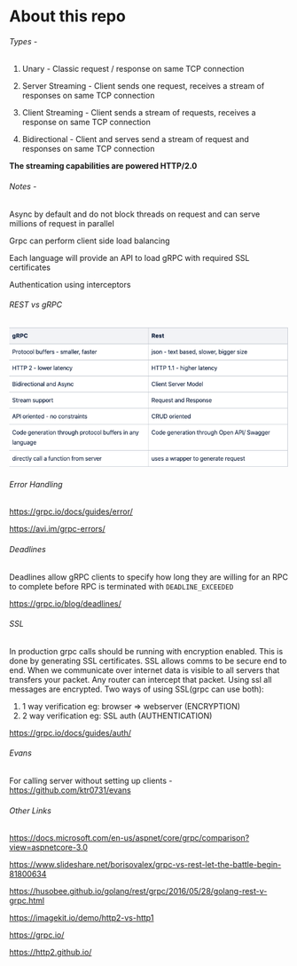 # About this repo

###### Types -

1. Unary - Classic request / response on same TCP connection

2. Server Streaming - Client sends one request, receives a stream of responses on same TCP connection

3. Client Streaming - Client sends a stream of requests, receives a response on same TCP connection

4. Bidirectional - Client and serves send a stream of request and responses on same TCP connection

**The streaming capabilities are powered HTTP/2.0**

###### Notes -

Async by default and do not block threads on request and can serve millions of request in parallel

Grpc can perform client side load balancing

Each language will provide an API to load gRPC with required SSL certificates 

Authentication using interceptors

###### REST vs gRPC 

![Alt text](grpc_vs_rest.png?raw=true "gRPC vs Rest")

###### Error Handling

https://grpc.io/docs/guides/error/

https://avi.im/grpc-errors/

###### Deadlines

Deadlines allow gRPC clients to specify how long they are willing for an RPC to complete before RPC is terminated with `DEADLINE_EXCEEDED`

https://grpc.io/blog/deadlines/

###### SSL

In production grpc calls should be running with encryption enabled.
This is done by generating SSL certificates.
SSL allows comms to be secure end to end.
When we communicate over internet data is visible to all servers that transfers your packet.
Any router can intercept that packet.
Using ssl all messages are encrypted.
Two ways of using SSL(grpc can use both):
1. 1 way verification eg: browser => webserver (ENCRYPTION)
2. 2 way verification eg: SSL auth (AUTHENTICATION)

https://grpc.io/docs/guides/auth/

###### Evans

For calling server without setting up clients -
https://github.com/ktr0731/evans

###### Other Links

https://docs.microsoft.com/en-us/aspnet/core/grpc/comparison?view=aspnetcore-3.0

https://www.slideshare.net/borisovalex/grpc-vs-rest-let-the-battle-begin-81800634

https://husobee.github.io/golang/rest/grpc/2016/05/28/golang-rest-v-grpc.html

https://imagekit.io/demo/http2-vs-http1

https://grpc.io/

https://http2.github.io/